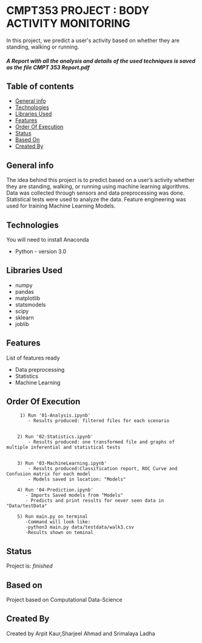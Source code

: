 # CMPT353 PROJECT : BODY ACTIVITY MONITORING
In this project, we predict a user's activity based on whether they are standing, walking or running.

#### _A Report with all the analysis and  details of the used techniques is saved as the file CMPT 353 Report.pdf_

## Table of contents
* [General info](#general-info)
* [Technologies](#technologies)
* [Libraries Used](#Libraries-Used)
* [Features](#Features)
* [Order Of Execution](#Order-of-execution)
* [Status](#Status)
* [Based On](#Based-on)
* [Created By](#Created-By)

## General info
The idea behind this project is to predict based on a user’s activity whether they are standing, walking, or running using machine learning algorithms. Data was collected through sensors and data preprocessing was done. Statistical tests were used to analyze the data. Feature engineering was used for training Machine Learning Models.


## Technologies
You will need to install Anaconda
* Python - version 3.0

## Libraries Used
* numpy
* pandas
* matplotlib 
* statsmodels
* scipy 
* sklearn
* joblib

## Features
List of features ready 
* Data preprocessing
* Statistics
* Machine Learning

## Order Of Execution

         1) Run '01-Analysis.ipynb'
            - Results produced: filtered files for each scenario
      
                
        2) Run '02-Statistics.ipynb'
            - Results produced: one transformed file and graphs of multiple inferential and statistical tests
              
            
        3) Run '03-MachineLearning.ipynb'
            - Results produced:Classification report, ROC Curve and Confusion matrix for each model 
            - Models saved in location: "Models"
            
        4) Run '04-Prediction.ipynb'
           - Imports Saved models from "Models" 
           - Predicts and print results for never seen data in "Data/testData"
           
        5) Run main.py on terminal
           -Command will look like:
           -python3 main.py data/testdata/walk3.csv
           -Results shown on teminal
     

## Status
Project is: _finished_

## Based on
Project based on Computational Data-Science

## Created By
Created by Arpit Kaur,Sharjeel Ahmad and Srimalaya Ladha
